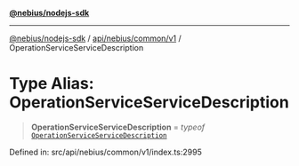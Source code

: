 [**@nebius/nodejs-sdk**](../../../../../README.md)

***

[@nebius/nodejs-sdk](../../../../../README.md) / [api/nebius/common/v1](../README.md) / OperationServiceServiceDescription

# Type Alias: OperationServiceServiceDescription

> **OperationServiceServiceDescription** = *typeof* [`OperationServiceServiceDescription`](../variables/OperationServiceServiceDescription.md)

Defined in: src/api/nebius/common/v1/index.ts:2995

